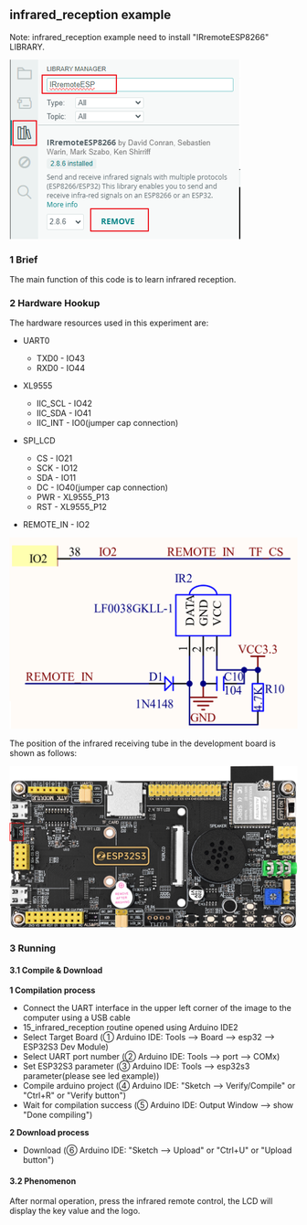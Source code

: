 ## infrared_reception example

Note: infrared_reception example need to install "IRremoteESP8266" LIBRARY.

![](../../../../1_docs/3_figures/examples/remote/infrared_reception_lib.png)

### 1 Brief

The main function of this code is to learn infrared reception.

### 2 Hardware Hookup

The hardware resources used in this experiment are:

- UART0

	- TXD0 - IO43
	- RXD0 - IO44
- XL9555
	- IIC_SCL - IO42
	- IIC_SDA - IO41
	- IIC_INT - IO0(jumper cap connection)
- SPI_LCD
	- CS - IO21
	- SCK - IO12
	- SDA - IO11
	- DC - IO40(jumper cap connection)
	- PWR - XL9555_P13
	- RST - XL9555_P12
- REMOTE_IN - IO2

<img src="../../../../1_docs/3_figures/examples/remote/infrared_reception_sch.png" style="zoom:50%;" />

The position of the infrared receiving tube in the development board is shown as follows:

![](../../../../1_docs/3_figures/examples/remote/infrared_reception_position.png)

### 3 Running

#### 3.1 Compile & Download

**1 Compilation process**

- Connect the UART interface in the upper left corner of the image to the computer using a USB cable
- 15_infrared_reception routine opened using Arduino IDE2
- Select Target Board (① Arduino IDE: Tools --> Board --> esp32 --> ESP32S3 Dev Module)
- Select UART port number (② Arduino IDE: Tools --> port --> COMx)
- Set ESP32S3 parameter (③ Arduino IDE: Tools --> esp32s3 parameter(please see led example))
- Compile arduino project (④ Arduino IDE: "Sketch --> Verify/Compile" or "Ctrl+R" or "Verify button")
- Wait for compilation success (⑤ Arduino IDE: Output Window --> show "Done compiling")

**2 Download process**

- Download (⑥ Arduino IDE: "Sketch --> Upload" or "Ctrl+U" or "Upload button")

#### 3.2 Phenomenon

After normal operation, press the infrared remote control, the LCD will display the key value and the logo.

![]()